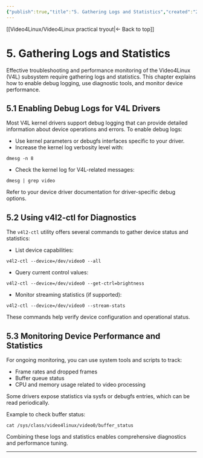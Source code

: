 ```yaml
---
{"publish":true,"title":"5. Gathering Logs and Statistics","created":"2025-07-07","modified":"2025-07-07","cssclasses":""}
---
```



[[Video4Linux/Video4Linux practical tryout\|<- Back to top]]

# 5. Gathering Logs and Statistics

Effective troubleshooting and performance monitoring of the Video4Linux (V4L) subsystem require gathering logs and statistics. This chapter explains how to enable debug logging, use diagnostic tools, and monitor device performance.

## 5.1 Enabling Debug Logs for V4L Drivers

Most V4L kernel drivers support debug logging that can provide detailed information about device operations and errors. To enable debug logs:

- Use kernel parameters or debugfs interfaces specific to your driver.  
- Increase the kernel log verbosity level with:

```
dmesg -n 8
```

- Check the kernel log for V4L-related messages:

```
dmesg | grep video
```

Refer to your device driver documentation for driver-specific debug options.

## 5.2 Using v4l2-ctl for Diagnostics

The `v4l2-ctl` utility offers several commands to gather device status and statistics:

- List device capabilities:

```
v4l2-ctl --device=/dev/video0 --all
```

- Query current control values:

```
v4l2-ctl --device=/dev/video0 --get-ctrl=brightness
```

- Monitor streaming statistics (if supported):

```
v4l2-ctl --device=/dev/video0 --stream-stats
```

These commands help verify device configuration and operational status.

## 5.3 Monitoring Device Performance and Statistics

For ongoing monitoring, you can use system tools and scripts to track:

- Frame rates and dropped frames  
- Buffer queue status  
- CPU and memory usage related to video processing  

Some drivers expose statistics via sysfs or debugfs entries, which can be read periodically.

Example to check buffer status:

```
cat /sys/class/video4linux/video0/buffer_status
```

Combining these logs and statistics enables comprehensive diagnostics and performance tuning.

---